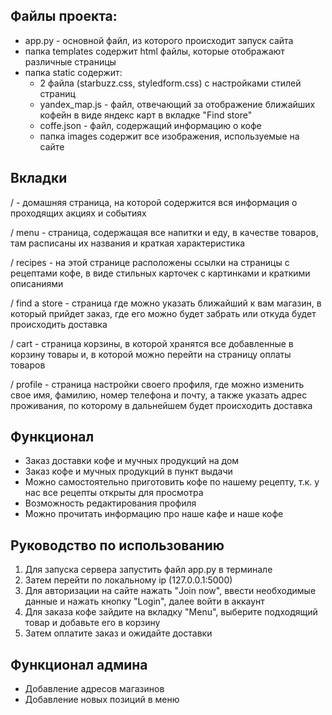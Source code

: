 ## Файлы проекта:

- app.py - основной файл, из которого происходит запуск сайта
- папка templates содержит html файлы, которые отображают различные страницы
- папка static содержит:
  - 2 файла (starbuzz.css, styledform.css) с настройками стилей страниц
  - yandex_map.js - файл, отвечающий за отображение ближайших кофейн в виде яндекс карт в вкладке "Find store"
  - coffe.json - файл, содержащий информацию о кофе
  - папка images содержит все изображения, используемые на сайте

## Вкладки
/ - домашняя страница, на которой содержится вся информация о проходящих акциях и событиях

/ menu - страница, содержащая все напитки и еду, в качестве товаров, там расписаны их названия и краткая характеристика

/ recipes - на этой странице расположены ссылки на страницы с рецептами кофе, в виде стильных карточек с картинками и краткими описаниями

/ find a store - страница где можно указать ближайший к вам магазин, в который прийдет заказ, где его можно будет забрать или откуда будет происходить доставка

/ cart - страница корзины, в которой хранятся все добавленные в корзину товары и, в которой можно перейти на страницу оплаты товаров

/ profile - страница настройки своего профиля, где можно изменить свое имя, фамилию, номер телефона и почту, а также указать адрес проживания, по которому в дальнейшем будет происходить доставка

## Функционал
- Заказ доставки кофе и мучных продукций на дом
- Заказ кофе и мучных продукций в пункт выдачи
- Можно самостоятельно приготовить кофе по нашему рецепту, т.к. у нас все рецепты открыты для просмотра
- Возможность редактирования профиля
- Можно прочитать информацию про наше кафе и наше кофе

## Руководство по использованию

1) Для запуска сервера запустить файл app.py в терминале
2) Затем перейти по локальному ip (127.0.0.1:5000)
3) Для авторизации на сайте нажать "Join now", ввести необходимые данные и нажать кнопку "Login", далее войти в аккаунт
4) Для заказа кофе зайдите на вкладку "Menu", выберите подходящий товар и добавьте его в корзину
5) Затем оплатите заказ и ожидайте доставки

## Функционал админа

- Добавление адресов магазинов
- Добавление новых позиций в меню